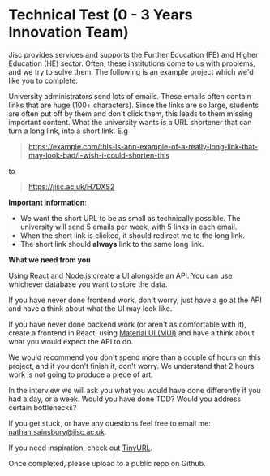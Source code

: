 # Technical Test (0 - 3 Years Innovation Team)

Jisc provides services and supports the Further Education (FE) and Higher Education (HE) sector. Often, these institutions come to us with problems, and we try to solve them. The following is an example project which we'd like you to complete.

University administrators send lots of emails. These emails often contain links that are huge (100+ characters). Since the links are so large, students are often put off by them and don't click them, this leads to them missing important content. What the university wants is a URL shortener that can turn a long link, into a short link. E.g

> https://example.com/this-is-ann-example-of-a-really-long-link-that-may-look-bad/i-wish-i-could-shorten-this

to

> https://jisc.ac.uk/H7DXS2

**Important information**:

-   We want the short URL to be as small as technically possible. The university will send 5 emails per week, with 5 links in each email.
-   When the short link is clicked, it should redirect me to the long link.
-   The short link should **always** link to the same long link.

**What we need from you**

Using [React](https://reactjs.org/) and [Node.js](https://nodejs.org/en/) create a UI alongside an API. You can use whichever database you want to store the data.

If you have never done frontend work, don't worry, just have a go at the API and have a think about what the UI may look like.

If you have never done backend work (or aren't as comfortable with it), create a frontend in React, using [Material UI (MUI)](https://material-ui.com/) and have a think about what you would expect the API to do.

We would recommend you don't spend more than a couple of hours on this project, and if you don't finish it, don't worry. We understand that 2 hours work is not going to produce a piece of art.

In the interview we will ask you what you would have done differently if you had a day, or a week. Would you have done TDD? Would you address certain bottlenecks?

If you get stuck, or have any questions feel free to email me: nathan.sainsbury@jisc.ac.uk.

If you need inspiration, check out [TinyURL](https://tinyurl.com/app).

Once completed, please upload to a public repo on Github.